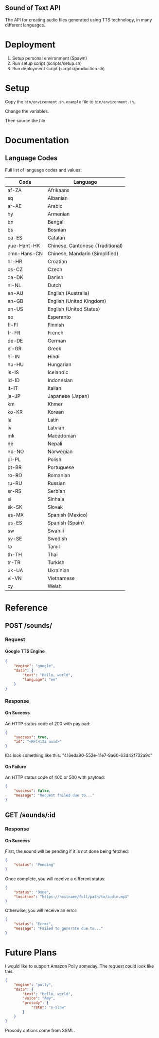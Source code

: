 Sound of Text API
---

The API for creating audio files generated using TTS technology, in many
different languages.

# Deployment

1. Setup personal environment (Spawn)
2. Run setup script (scripts/setup.sh)
3. Run deployment script (scripts/production.sh)

# Setup

Copy the `bin/environment.sh.example` file to `bin/environment.sh`.

Change the variables.

Then source the file.

# Documentation

## Language Codes

Full list of language codes and values:

| Code  | Language |
| ----- | -------- |
| af-ZA | Afrikaans |
| sq    | Albanian |
| ar-AE | Arabic |
| hy    | Armenian |
| bn    | Bengali |
| bs    | Bosnian |
| ca-ES | Catalan |
| yue-Hant-HK | Chinese, Cantonese (Traditional) |
| cmn-Hans-CN | Chinese, Mandarin (Simplified) |
| hr-HR | Croatian |
| cs-CZ | Czech |
| da-DK | Danish |
| nl-NL | Dutch |
| en-AU | English (Australia) |
| en-GB | English (United Kingdom) |
| en-US | English (United States) |
| eo    | Esperanto |
| fi-FI | Finnish |
| fr-FR | French |
| de-DE | German |
| el-GR | Greek |
| hi-IN | Hindi |
| hu-HU | Hungarian |
| is-IS | Icelandic |
| id-ID | Indonesian |
| it-IT | Italian |
| ja-JP | Japanese (Japan) |
| km    | Khmer |
| ko-KR | Korean |
| la    | Latin |
| lv    | Latvian |
| mk    | Macedonian |
| ne    | Nepali |
| nb-NO | Norwegian |
| pl-PL | Polish |
| pt-BR | Portuguese |
| ro-RO | Romanian |
| ru-RU | Russian |
| sr-RS | Serbian |
| si    | Sinhala |
| sk-SK | Slovak |
| es-MX | Spanish (Mexico) |
| es-ES | Spanish (Spain) |
| sw    | Swahili |
| sv-SE | Swedish |
| ta    | Tamil |
| th-TH | Thai |
| tr-TR | Turkish |
| uk-UA | Ukrainian |
| vi-VN | Vietnamese |
| cy    | Welsh |

# Reference

## POST /sounds/

### Request

#### Google TTS Engine

```json
{
    "engine": "google",
    "data": {
        "text": "Hello, world",
        "language": "en"
    }
}
```

### Response

#### On Success

An HTTP status code of 200 with payload:

```json
{
    "success": true,
    "id": "<RFC4122 uuid>"
}
```

IDs look something like this: "416eda90-552e-11e7-9a60-63d42f732a9c"

#### On Failure

An HTTP status code of 400 or 500 with payload:

```json
{
    "success": false,
    "message": "Request failed due to..."
}
```

## GET /sounds/:id

### Response

#### On Success

First, the sound will be pending if it is not done being fetched:

```json
{
    "status": "Pending"
}
```

Once complete, you will receive a different status:

```json
{
    "status": "Done",
    "location": "https://hostname/full/path/to/audio.mp3"
}
```

Otherwise, you will receive an error:

```json
{
    "status": "Error",
    "message": "Failed to generate due to..."
}
```

# Future Plans

I would like to support Amazon Polly someday. The request could look like this:

```json
{
    "engine": "polly",
    "data": {
        "text": "Hello, world",
        "voice": "Amy",
        "prosody": {
            "rate": "x-slow"
        }
    }
}
```

Prosody options come from SSML.
